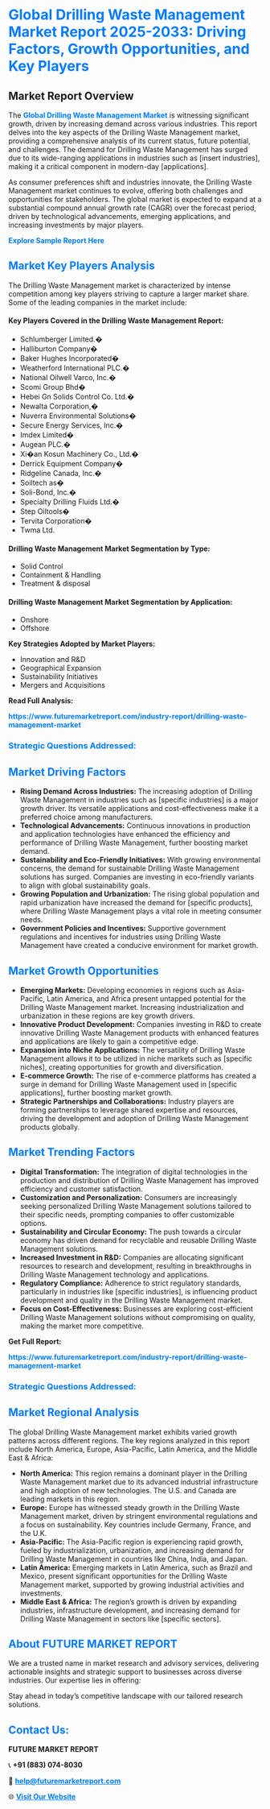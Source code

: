 <h1 style="color: #007BFF;">Global Drilling Waste Management Market Report 2025-2033: Driving Factors, Growth Opportunities, and Key Players</h1>

<section id="overview">
<h2>Market Report Overview</h2>
<p>The <a href="https://www.futuremarketreport.com/industry-report/drilling-waste-management-market" style="color: #007BFF; text-decoration: none;"><strong>Global Drilling Waste Management Market</strong></a> is witnessing significant growth, driven by increasing demand across various industries. This report delves into the key aspects of the Drilling Waste Management market, providing a comprehensive analysis of its current status, future potential, and challenges. The demand for Drilling Waste Management has surged due to its wide-ranging applications in industries such as [insert industries], making it a critical component in modern-day [applications].</p>
<p>As consumer preferences shift and industries innovate, the Drilling Waste Management market continues to evolve, offering both challenges and opportunities for stakeholders. The global market is expected to expand at a substantial compound annual growth rate (CAGR) over the forecast period, driven by technological advancements, emerging applications, and increasing investments by major players.</p>
</section>

<section id="overview">
<p><a href="https://www.futuremarketreport.com/request-sample/reportId=103807" style="color: #007BFF; text-decoration: none;"><strong>Explore Sample Report Here</strong></a></p>
</section>

<section id="key-players">
<h2 style="color: #007BFF;">Market Key Players Analysis</h2>
<p>The Drilling Waste Management market is characterized by intense competition among key players striving to capture a larger market share. Some of the leading companies in the market include:</p>
<h4>Key Players Covered in the Drilling Waste Management Report:</h4>
<ul><li>Schlumberger Limited.�</li><li>Halliburton Company�</li><li>Baker Hughes Incorporated�</li><li>Weatherford International PLC.�</li><li>National Oilwell Varco, Inc.�</li><li>Scomi Group Bhd�</li><li>Hebei Gn Solids Control Co. Ltd.�</li><li>Newalta Corporation,�</li><li>Nuverra Environmental Solutions�</li><li>Secure Energy Services, Inc.�</li><li>Imdex Limited�</li><li>Augean PLC.�</li><li>Xi�an Kosun Machinery Co., Ltd.�</li><li>Derrick Equipment Company�</li><li>Ridgeline Canada, Inc.�</li><li>Soiltech as�</li><li>Soli-Bond, Inc.�</li><li>Specialty Drilling Fluids Ltd.�</li><li>Step Oiltools�</li><li>Tervita Corporation�</li><li>Twma Ltd.</li></ul>
<h4>Drilling Waste Management Market Segmentation by Type:</h4>
<ul><li>Solid Control</li><li>Containment &amp; Handling</li><li>Treatment &amp; disposal</li></ul>

<h4>Drilling Waste Management Market Segmentation by Application:</h4>
<ul><li>Onshore</li><li>Offshore</li></ul>
<p><strong>Key Strategies Adopted by Market Players:</strong></p>
<ul>
<li>Innovation and R&D</li>
<li>Geographical Expansion</li>
<li>Sustainability Initiatives</li>
<li>Mergers and Acquisitions</li>
</ul>
</section>

<section>
<p><strong>Read Full Analysis: </strong></p><a href="https://www.futuremarketreport.com/industry-report/drilling-waste-management-market" style="color: #007BFF; text-decoration: none;"><strong>https://www.futuremarketreport.com/industry-report/drilling-waste-management-market</strong></a>
<h3 style="color: #007BFF;">Strategic Questions Addressed:</h3>
</section>

<section id="driving-factors">
<h2 style="color: #007BFF;">Market Driving Factors</h2>
<ul>
<li><strong>Rising Demand Across Industries:</strong> The increasing adoption of Drilling Waste Management in industries such as [specific industries] is a major growth driver. Its versatile applications and cost-effectiveness make it a preferred choice among manufacturers.</li>
<li><strong>Technological Advancements:</strong> Continuous innovations in production and application technologies have enhanced the efficiency and performance of Drilling Waste Management, further boosting market demand.</li>
<li><strong>Sustainability and Eco-Friendly Initiatives:</strong> With growing environmental concerns, the demand for sustainable Drilling Waste Management solutions has surged. Companies are investing in eco-friendly variants to align with global sustainability goals.</li>
<li><strong>Growing Population and Urbanization:</strong> The rising global population and rapid urbanization have increased the demand for [specific products], where Drilling Waste Management plays a vital role in meeting consumer needs.</li>
<li><strong>Government Policies and Incentives:</strong> Supportive government regulations and incentives for industries using Drilling Waste Management have created a conducive environment for market growth.</li>
</ul>
</section>

<section id="growth-opportunities">
<h2 style="color: #007BFF;">Market Growth Opportunities</h2>
<ul>
<li><strong>Emerging Markets:</strong> Developing economies in regions such as Asia-Pacific, Latin America, and Africa present untapped potential for the Drilling Waste Management market. Increasing industrialization and urbanization in these regions are key growth drivers.</li>
<li><strong>Innovative Product Development:</strong> Companies investing in R&D to create innovative Drilling Waste Management products with enhanced features and applications are likely to gain a competitive edge.</li>
<li><strong>Expansion into Niche Applications:</strong> The versatility of Drilling Waste Management allows it to be utilized in niche markets such as [specific niches], creating opportunities for growth and diversification.</li>
<li><strong>E-commerce Growth:</strong> The rise of e-commerce platforms has created a surge in demand for Drilling Waste Management used in [specific applications], further boosting market growth.</li>
<li><strong>Strategic Partnerships and Collaborations:</strong> Industry players are forming partnerships to leverage shared expertise and resources, driving the development and adoption of Drilling Waste Management products globally.</li>
</ul>
</section>

<section id="trending-factors">
<h2 style="color: #007BFF;">Market Trending Factors</h2>
<ul>
<li><strong>Digital Transformation:</strong> The integration of digital technologies in the production and distribution of Drilling Waste Management has improved efficiency and customer satisfaction.</li>
<li><strong>Customization and Personalization:</strong> Consumers are increasingly seeking personalized Drilling Waste Management solutions tailored to their specific needs, prompting companies to offer customizable options.</li>
<li><strong>Sustainability and Circular Economy:</strong> The push towards a circular economy has driven demand for recyclable and reusable Drilling Waste Management solutions.</li>
<li><strong>Increased Investment in R&D:</strong> Companies are allocating significant resources to research and development, resulting in breakthroughs in Drilling Waste Management technology and applications.</li>
<li><strong>Regulatory Compliance:</strong> Adherence to strict regulatory standards, particularly in industries like [specific industries], is influencing product development and quality in the Drilling Waste Management market.</li>
<li><strong>Focus on Cost-Effectiveness:</strong> Businesses are exploring cost-efficient Drilling Waste Management solutions without compromising on quality, making the market more competitive.</li>
</ul>
</section>

<section>
<p><strong>Get Full Report: </strong></p><a href="https://www.futuremarketreport.com/industry-report/drilling-waste-management-market" style="color: #007BFF; text-decoration: none;"><strong>https://www.futuremarketreport.com/industry-report/drilling-waste-management-market</strong></a>
<h3 style="color: #007BFF;">Strategic Questions Addressed:</h3>
</section>


<section id="regional-analysis">
<h2 style="color: #007BFF;">Market Regional Analysis</h2>
<p>The global Drilling Waste Management market exhibits varied growth patterns across different regions. The key regions analyzed in this report include North America, Europe, Asia-Pacific, Latin America, and the Middle East & Africa:</p>
<ul>
<li><strong>North America:</strong> This region remains a dominant player in the Drilling Waste Management market due to its advanced industrial infrastructure and high adoption of new technologies. The U.S. and Canada are leading markets in this region.</li>
<li><strong>Europe:</strong> Europe has witnessed steady growth in the Drilling Waste Management market, driven by stringent environmental regulations and a focus on sustainability. Key countries include Germany, France, and the U.K.</li>
<li><strong>Asia-Pacific:</strong> The Asia-Pacific region is experiencing rapid growth, fueled by industrialization, urbanization, and increasing demand for Drilling Waste Management in countries like China, India, and Japan.</li>
<li><strong>Latin America:</strong> Emerging markets in Latin America, such as Brazil and Mexico, present significant opportunities for the Drilling Waste Management market, supported by growing industrial activities and investments.</li>
<li><strong>Middle East & Africa:</strong> The region’s growth is driven by expanding industries, infrastructure development, and increasing demand for Drilling Waste Management in sectors like [specific sectors].</li>
</ul>
</section>

<footer>
<h2 style="color: #007BFF;">About FUTURE MARKET REPORT</h2>
<p>We are a trusted name in market research and advisory services, delivering actionable insights and strategic support to businesses across diverse industries. Our expertise lies in offering:</p>

<p>Stay ahead in today’s competitive landscape with our tailored research solutions.</p>

<h2 style="color: #007BFF;">Contact Us:</h2>
<p><strong>FUTURE MARKET REPORT</strong></p>
<p>📞 <strong>+91 (883) 074-8030</strong></p>
<p>📧 <strong><a href="mailto:help@futuremarketreport.com" style="color: #007BFF;">help@futuremarketreport.com</a></strong></p>
<p>🌐 <strong><a href="https://www.futuremarketreport.com/" style="color: #007BFF;">Visit Our Website</a></strong></p>
</footer>